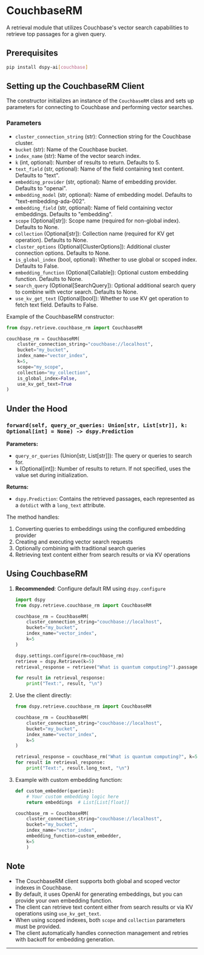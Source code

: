 # CouchbaseRM

A retrieval module that utilizes Couchbase's vector search capabilities to retrieve top passages for a given query.

## Prerequisites

```bash
pip install dspy-ai[couchbase]
```

## Setting up the CouchbaseRM Client

The constructor initializes an instance of the `CouchbaseRM` class and sets up parameters for connecting to Couchbase and performing vector searches.

### Parameters

- `cluster_connection_string` (str): Connection string for the Couchbase cluster.
- `bucket` (str): Name of the Couchbase bucket.
- `index_name` (str): Name of the vector search index.
- `k` (int, optional): Number of results to return. Defaults to 5.
- `text_field` (str, optional): Name of the field containing text content. Defaults to "text".
- `embedding_provider` (str, optional): Name of embedding provider. Defaults to "openai".
- `embedding_model` (str, optional): Name of embedding model. Defaults to "text-embedding-ada-002".
- `embedding_field` (str, optional): Name of field containing vector embeddings. Defaults to "embedding".
- `scope` (Optional[str]): Scope name (required for non-global index). Defaults to None.
- `collection` (Optional[str]): Collection name (required for KV get operation). Defaults to None.
- `cluster_options` (Optional[ClusterOptions]): Additional cluster connection options. Defaults to None.
- `is_global_index` (bool, optional): Whether to use global or scoped index. Defaults to False.
- `embedding_function` (Optional[Callable]): Optional custom embedding function. Defaults to None.
- `search_query` (Optional[SearchQuery]): Optional additional search query to combine with vector search. Defaults to None.
- `use_kv_get_text` (Optional[bool]): Whether to use KV get operation to fetch text field. Defaults to False.

Example of the CouchbaseRM constructor:

```python
from dspy.retrieve.couchbase_rm import CouchbaseRM

couchbase_rm = CouchbaseRM(
    cluster_connection_string="couchbase://localhost",
    bucket="my_bucket",
    index_name="vector_index",
    k=5,
    scope="my_scope",
    collection="my_collection",
    is_global_index=False,
    use_kv_get_text=True
)
```

## Under the Hood

### `forward(self, query_or_queries: Union[str, List[str]], k: Optional[int] = None) -> dspy.Prediction`

**Parameters:**

- `query_or_queries` (Union[str, List[str]]): The query or queries to search for.
- `k` (Optional[int]): Number of results to return. If not specified, uses the value set during initialization.

**Returns:**

- `dspy.Prediction`: Contains the retrieved passages, each represented as a `dotdict` with a `long_text` attribute.

The method handles:

1. Converting queries to embeddings using the configured embedding provider
2. Creating and executing vector search requests
3. Optionally combining with traditional search queries
4. Retrieving text content either from search results or via KV operations

## Using CouchbaseRM

1. **Recommended**: Configure default RM using `dspy.configure`

    ```python
    import dspy
    from dspy.retrieve.couchbase_rm import CouchbaseRM

    couchbase_rm = CouchbaseRM(
        cluster_connection_string="couchbase://localhost",
        bucket="my_bucket",
        index_name="vector_index",
        k=5
    )

    dspy.settings.configure(rm=couchbase_rm)
    retrieve = dspy.Retrieve(k=5)
    retrieval_response = retrieve("What is quantum computing?").passages

    for result in retrieval_response:
        print("Text:", result, "\n")
    ```

2. Use the client directly:

    ```python
    from dspy.retrieve.couchbase_rm import CouchbaseRM

    couchbase_rm = CouchbaseRM(
        cluster_connection_string="couchbase://localhost",
        bucket="my_bucket",
        index_name="vector_index",
        k=5
    )

    retrieval_response = couchbase_rm("What is quantum computing?", k=5)
    for result in retrieval_response:
        print("Text:", result.long_text, "\n")
    ```

3. Example with custom embedding function:

    ```python
    def custom_embedder(queries):
        # Your custom embedding logic here
        return embeddings  # List[List[float]]

    couchbase_rm = CouchbaseRM(
        cluster_connection_string="couchbase://localhost",
        bucket="my_bucket",
        index_name="vector_index",
        embedding_function=custom_embedder,
        k=5
        )
    ```

## Note

- The CouchbaseRM client supports both global and scoped vector indexes in Couchbase.
- By default, it uses OpenAI for generating embeddings, but you can provide your own embedding function.
- The client can retrieve text content either from search results or via KV operations using `use_kv_get_text`.
- When using scoped indexes, both `scope` and `collection` parameters must be provided.
- The client automatically handles connection management and retries with backoff for embedding generation.

***
